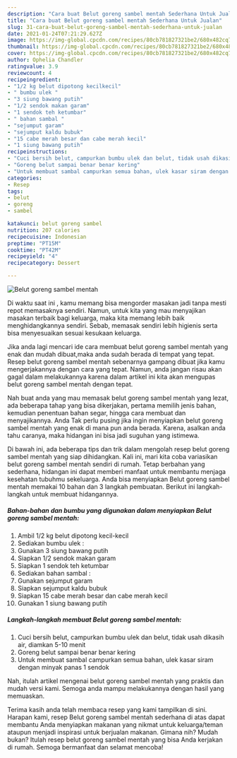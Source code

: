 ```yaml
---
description: "Cara buat Belut goreng sambel mentah Sederhana Untuk Jualan"
title: "Cara buat Belut goreng sambel mentah Sederhana Untuk Jualan"
slug: 31-cara-buat-belut-goreng-sambel-mentah-sederhana-untuk-jualan
date: 2021-01-24T07:21:29.627Z
image: https://img-global.cpcdn.com/recipes/80cb781827321be2/680x482cq70/belut-goreng-sambel-mentah-foto-resep-utama.jpg
thumbnail: https://img-global.cpcdn.com/recipes/80cb781827321be2/680x482cq70/belut-goreng-sambel-mentah-foto-resep-utama.jpg
cover: https://img-global.cpcdn.com/recipes/80cb781827321be2/680x482cq70/belut-goreng-sambel-mentah-foto-resep-utama.jpg
author: Ophelia Chandler
ratingvalue: 3.9
reviewcount: 4
recipeingredient:
- "1/2 kg belut dipotong kecilkecil"
- " bumbu ulek "
- "3 siung bawang putih"
- "1/2 sendok makan garam"
- "1 sendok teh ketumbar"
- " bahan sambal "
- "sejumput garam"
- "sejumput kaldu bubuk"
- "15 cabe merah besar dan cabe merah kecil"
- "1 siung bawang putih"
recipeinstructions:
- "Cuci bersih belut, campurkan bumbu ulek dan belut, tidak usah dikasih air, diamkan 5-10 menit"
- "Goreng belut sampai benar benar kering"
- "Untuk membuat sambal campurkan semua bahan, ulek kasar siram dengan minyak panas 1 sendok"
categories:
- Resep
tags:
- belut
- goreng
- sambel

katakunci: belut goreng sambel 
nutrition: 207 calories
recipecuisine: Indonesian
preptime: "PT15M"
cooktime: "PT42M"
recipeyield: "4"
recipecategory: Dessert

---
```



![Belut goreng sambel mentah](https://img-global.cpcdn.com/recipes/80cb781827321be2/680x482cq70/belut-goreng-sambel-mentah-foto-resep-utama.jpg)

Di waktu  saat ini , kamu memang bisa mengorder masakan jadi tanpa mesti repot memasaknya sendiri. Namun, untuk kita yang mau menyajikan masakan terbaik bagi keluarga, maka kita memang lebih baik menghidangkannya sendiri. Sebab, memasak sendiri lebih higienis serta bisa menyesuaikan sesuai kesukaan keluarga.

Jika anda lagi mencari ide cara membuat belut goreng sambel mentah yang enak dan mudah dibuat,maka anda sudah berada di tempat yang tepat. Resep belut goreng sambel mentah  sebenarnya gampang dibuat jika kamu mengerjakannya dengan cara yang tepat. Namun, anda jangan risau akan gagal dalam melakukannya 
karena dalam artikel ini kita akan mengupas belut goreng sambel mentah dengan tepat.  



Nah buat anda yang mau memasak belut goreng sambel mentah yang lezat, ada beberapa tahap yang bisa dikerjakan, pertama memilih jenis bahan, kemudian penentuan bahan segar, hingga cara membuat dan menyajikannya. Anda Tak perlu pusing jika ingin menyiapkan belut goreng sambel mentah yang enak di mana pun anda berada. Karena, asalkan anda  tahu caranya, maka hidangan ini bisa jadi suguhan yang istimewa.

Di bawah ini, ada beberapa tips dan trik dalam mengolah resep belut goreng sambel mentah yang siap dihidangkan. Kali ini, mari kita coba variasikan belut goreng sambel mentah sendiri di rumah. Tetap berbahan yang sederhana, hidangan ini dapat memberi manfaat untuk membantu menjaga kesehatan tubuhmu sekeluarga. Anda bisa menyiapkan Belut goreng sambel mentah memakai 10 bahan dan 3 langkah pembuatan. Berikut ini langkah-langkah untuk membuat hidangannya.

<!--inarticleads1-->

##### Bahan-bahan dan bumbu yang digunakan dalam menyiapkan Belut goreng sambel mentah:

1. Ambil 1/2 kg belut dipotong kecil-kecil
1. Sediakan  bumbu ulek :
1. Gunakan 3 siung bawang putih
1. Siapkan 1/2 sendok makan garam
1. Siapkan 1 sendok teh ketumbar
1. Sediakan  bahan sambal :
1. Gunakan sejumput garam
1. Siapkan sejumput kaldu bubuk
1. Siapkan 15 cabe merah besar dan cabe merah kecil
1. Gunakan 1 siung bawang putih




<!--inarticleads2-->

##### Langkah-langkah membuat Belut goreng sambel mentah:

1. Cuci bersih belut, campurkan bumbu ulek dan belut, tidak usah dikasih air, diamkan 5-10 menit
1. Goreng belut sampai benar benar kering
1. Untuk membuat sambal campurkan semua bahan, ulek kasar siram dengan minyak panas 1 sendok




Nah, itulah artikel mengenai  belut goreng sambel mentah  yang praktis dan mudah versi kami. Semoga anda mampu melakukannya dengan hasil yang memuaskan. 

Terima kasih anda telah membaca resep yang kami tampilkan di sini. Harapan kami, resep  Belut goreng sambel mentah sederhana di atas dapat membantu Anda menyiapkan makanan yang nikmat untuk keluarga/teman ataupun menjadi inspirasi untuk berjualan makanan. Gimana nih? Mudah bukan? Itulah resep belut goreng sambel mentah yang bisa Anda kerjakan di rumah. Semoga bermanfaat dan selamat mencoba!

